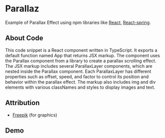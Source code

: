 # Parallaz

Example of Parallax Effect using npm libraries like [React](https://react.dev/), [React-spring](https://www.react-spring.dev/).

## About Code

This code snippet is a React component written in TypeScript. It exports a default function named App that returns JSX markup. The component uses the Parallax component from a library to create a parallax scrolling effect. The JSX markup includes several ParallaxLayer components, which are nested inside the Parallax component. Each ParallaxLayer has different properties such as offset, speed, and factor to control its position and behavior within the parallax effect. The markup also includes img and div elements with various classNames and styles to display images and text.

## Attribution

- [Freepik](https://freepik.com/) (for graphics)


## Demo

